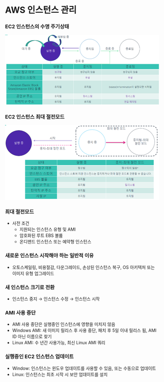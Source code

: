 # AWS 인스턴스 관리

### EC2 인스턴스의 수명 주기상태

![image.png](image.png)

### EC2 인스턴스 최대 절전모드

![image.png](image%201.png)

### 최대 절전모드

- 사전 조건
    - 지원되는 인스턴스 유형 및 AMI
    - 암호화된 루트 EBS 볼륨
    - 온디맨드 인스턴스 또는 예약형 인스턴스

### 새로운 인스턴스 시작해야 하는 일반적 이유

- 오토스케일링, 비용절감, 다운그레이드, 손상된 인스턴스 복구, OS 아키텍처 또는 이미지 유형     업그레이드

### 새 인스턴스 크기로 전환

- 인스턴스 중지 → 인스턴스 수정 → 인스턴스 시작

### AMI 사용 중단

- AMI 사용 중단은 실행중인 인스턴스에 영향을 미치지 않음
- Windows AMI: 새 이미지 릴리스 후 사용 중단, 패치 후 5일 이내 릴리스 됨, AMI ID 아닌 이름으로 찾기
- Linux AMI: 수 년간 사용가능, 최신 Linux AMI 쿼리

### 실행중인 EC2 인스턴스 업데이트

- Window: 인스턴스는 윈도우 업데이트를 사용할 수 있음, 또는 수동으로 업데이트
- Linux: 인스턴스는 최초 시작 시 보안 업데이트를 설치